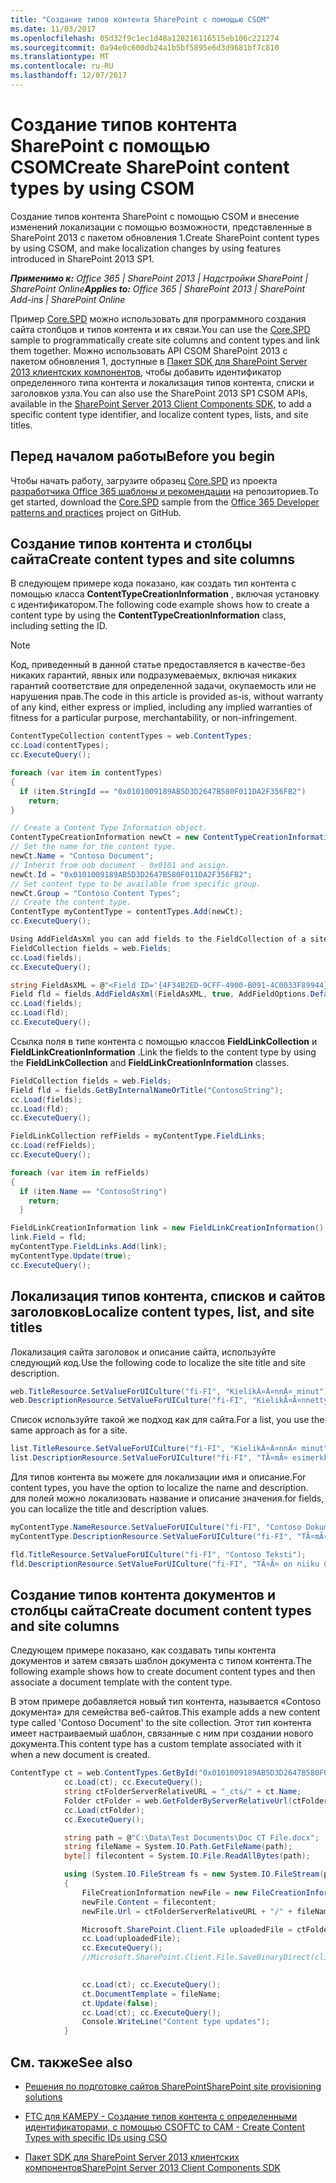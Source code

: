 ```yaml
---
title: "Создание типов контента SharePoint с помощью CSOM"
ms.date: 11/03/2017
ms.openlocfilehash: 05d32f9c1ec1d48a128216116515eb106c221274
ms.sourcegitcommit: 0a94e0c600db24a1b5bf5895e6d3d9681bf7c810
ms.translationtype: MT
ms.contentlocale: ru-RU
ms.lasthandoff: 12/07/2017
---
```

# <a name="create-sharepoint-content-types-by-using-csom"></a><span data-ttu-id="c2e09-102">Создание типов контента SharePoint с помощью CSOM</span><span class="sxs-lookup"><span data-stu-id="c2e09-102">Create SharePoint content types by using CSOM</span></span>

<span data-ttu-id="c2e09-103">Создание типов контента SharePoint с помощью CSOM и внесение изменений локализации с помощью возможности, представленные в SharePoint 2013 с пакетом обновления 1.</span><span class="sxs-lookup"><span data-stu-id="c2e09-103">Create SharePoint content types by using CSOM, and make localization changes by using features introduced in SharePoint 2013 SP1.</span></span>

<span data-ttu-id="c2e09-104">_**Применимо к:** Office 365 | SharePoint 2013 | Надстройки SharePoint | SharePoint Online_</span><span class="sxs-lookup"><span data-stu-id="c2e09-104">_**Applies to:** Office 365 | SharePoint 2013 | SharePoint Add-ins | SharePoint Online_</span></span>

<span data-ttu-id="c2e09-105">Пример [Core.SPD](https://github.com/SharePoint/PnP/tree/dev/Samples/Core.SPD) можно использовать для программного создания сайта столбцов и типов контента и их связи.</span><span class="sxs-lookup"><span data-stu-id="c2e09-105">You can use the [Core.SPD](https://github.com/SharePoint/PnP/tree/dev/Samples/Core.SPD) sample to programmatically create site columns and content types and link them together.</span></span> <span data-ttu-id="c2e09-106">Можно использовать API CSOM SharePoint 2013 с пакетом обновления 1, доступные в [Пакет SDK для SharePoint Server 2013 клиентских компонентов](http://www.microsoft.com/en-us/download/details.aspx?id=35585), чтобы добавить идентификатор определенного типа контента и локализация типов контента, списки и заголовков узла.</span><span class="sxs-lookup"><span data-stu-id="c2e09-106">You can also use the SharePoint 2013 SP1 CSOM APIs, available in the [SharePoint Server 2013 Client Components SDK](http://www.microsoft.com/en-us/download/details.aspx?id=35585), to add a specific content type identifier, and localize content types, lists, and site titles.</span></span> 

## <a name="before-you-begin"></a><span data-ttu-id="c2e09-107">Перед началом работы</span><span class="sxs-lookup"><span data-stu-id="c2e09-107">Before you begin</span></span>

<span data-ttu-id="c2e09-108">Чтобы начать работу, загрузите образец [Core.SPD](https://github.com/SharePoint/PnP/tree/dev/Samples/Core.SPD) из проекта [разработчика Office 365 шаблоны и рекомендации](https://github.com/SharePoint/PnP/tree/dev) на репозиториев.</span><span class="sxs-lookup"><span data-stu-id="c2e09-108">To get started, download the [Core.SPD](https://github.com/SharePoint/PnP/tree/dev/Samples/Core.SPD) sample from the [Office 365 Developer patterns and practices](https://github.com/SharePoint/PnP/tree/dev) project on GitHub.</span></span>

## <a name="create-content-types-and-site-columns"></a><span data-ttu-id="c2e09-109">Создание типов контента и столбцы сайта</span><span class="sxs-lookup"><span data-stu-id="c2e09-109">Create content types and site columns</span></span>

<span data-ttu-id="c2e09-110">В следующем примере кода показано, как создать тип контента с помощью класса **ContentTypeCreationInformation** , включая установку с идентификатором.</span><span class="sxs-lookup"><span data-stu-id="c2e09-110">The following code example shows how to create a content type by using the  **ContentTypeCreationInformation** class, including setting the ID.</span></span>

> [!NOTE] 
> <span data-ttu-id="c2e09-111">Код, приведенный в данной статье предоставляется в качестве-без никаких гарантий, явных или подразумеваемых, включая никаких гарантий соответствие для определенной задачи, окупаемость или не нарушения прав.</span><span class="sxs-lookup"><span data-stu-id="c2e09-111">The code in this article is provided as-is, without warranty of any kind, either express or implied, including any implied warranties of fitness for a particular purpose, merchantability, or non-infringement.</span></span>

```C#
ContentTypeCollection contentTypes = web.ContentTypes;
cc.Load(contentTypes);
cc.ExecuteQuery();

foreach (var item in contentTypes)
{
  if (item.StringId == "0x0101009189AB5D3D2647B580F011DA2F356FB2")
    return;
}

// Create a Content Type Information object.
ContentTypeCreationInformation newCt = new ContentTypeCreationInformation();
// Set the name for the content type.
newCt.Name = "Contoso Document";
// Inherit from oob document - 0x0101 and assign. 
newCt.Id = "0x0101009189AB5D3D2647B580F011DA2F356FB2";
// Set content type to be available from specific group.
newCt.Group = "Contoso Content Types";
// Create the content type.
ContentType myContentType = contentTypes.Add(newCt);
cc.ExecuteQuery();

Using AddFieldAsXml you can add fields to the FieldCollection of a site collection:
FieldCollection fields = web.Fields;
cc.Load(fields);
cc.ExecuteQuery();

string FieldAsXML = @"<Field ID='{4F34B2ED-9CFF-4900-B091-4C0033F89944}' Name='ContosoString' DisplayName='Contoso String' Type='Text' Hidden='False' Group='Contoso Site Columns' Description='Contoso Text Field' />";
Field fld = fields.AddFieldAsXml(FieldAsXML, true, AddFieldOptions.DefaultValue);
cc.Load(fields);
cc.Load(fld);
cc.ExecuteQuery();

```

<span data-ttu-id="c2e09-112">Ссылка поля в типе контента с помощью классов **FieldLinkCollection** и **FieldLinkCreationInformation** .</span><span class="sxs-lookup"><span data-stu-id="c2e09-112">Link the fields to the content type by using the  **FieldLinkCollection** and **FieldLinkCreationInformation** classes.</span></span>

```C#
FieldCollection fields = web.Fields;
Field fld = fields.GetByInternalNameOrTitle("ContosoString");
cc.Load(fields);
cc.Load(fld);
cc.ExecuteQuery();

FieldLinkCollection refFields = myContentType.FieldLinks;
cc.Load(refFields);
cc.ExecuteQuery();

foreach (var item in refFields)
{
  if (item.Name == "ContosoString")
    return;
  }

FieldLinkCreationInformation link = new FieldLinkCreationInformation();
link.Field = fld;
myContentType.FieldLinks.Add(link);
myContentType.Update(true);
cc.ExecuteQuery();

```

## <a name="localize-content-types-list-and-site-titles"></a><span data-ttu-id="c2e09-113">Локализация типов контента, списков и сайтов заголовков</span><span class="sxs-lookup"><span data-stu-id="c2e09-113">Localize content types, list, and site titles</span></span>

<span data-ttu-id="c2e09-114">Локализация сайта заголовок и описание сайта, используйте следующий код.</span><span class="sxs-lookup"><span data-stu-id="c2e09-114">Use the following code to localize the site title and site description.</span></span>

```C#
web.TitleResource.SetValueForUICulture("fi-FI", "KielikÃ¤Ã¤nnÃ¤ minut");
web.DescriptionResource.SetValueForUICulture("fi-FI", "KielikÃ¤Ã¤nnetty saitti");

```

<span data-ttu-id="c2e09-115">Список используйте такой же подход как для сайта.</span><span class="sxs-lookup"><span data-stu-id="c2e09-115">For a list, you use the same approach as for a site.</span></span>

```C#
list.TitleResource.SetValueForUICulture("fi-FI", "KielikÃ¤Ã¤nnÃ¤ minut");
list.DescriptionResource.SetValueForUICulture("fi-FI", "TÃ¤mÃ¤ esimerkki nÃ¤yttÃ¤Ã¤ miten voit kielikÃ¤Ã¤ntÃ¤Ã¤ listoja.");

```

<span data-ttu-id="c2e09-116">Для типов контента вы можете для локализации имя и описание.</span><span class="sxs-lookup"><span data-stu-id="c2e09-116">For content types, you have the option to localize the name and description.</span></span> <span data-ttu-id="c2e09-117">для полей можно локализовать название и описание значения.</span><span class="sxs-lookup"><span data-stu-id="c2e09-117">for fields, you can localize the title and description values.</span></span>

```C#
myContentType.NameResource.SetValueForUICulture("fi-FI", "Contoso Dokumentti");
myContentType.DescriptionResource.SetValueForUICulture("fi-FI", "TÃ¤mÃ¤ on geneerinen Contoso dokumentti.");

fld.TitleResource.SetValueForUICulture("fi-FI", "Contoso Teksti");
fld.DescriptionResource.SetValueForUICulture("fi-FI", "TÃ¤Ã¤ on niiku Contoso metadatalle.");

```

## <a name="create-document-content-types-and-site-columns"></a><span data-ttu-id="c2e09-118">Создание типов контента документов и столбцы сайта</span><span class="sxs-lookup"><span data-stu-id="c2e09-118">Create document content types and site columns</span></span>

<span data-ttu-id="c2e09-119">Следующем примере показано, как создавать типы контента документов и затем связать шаблон документа с типом контента.</span><span class="sxs-lookup"><span data-stu-id="c2e09-119">The following example shows how to create document content types and then associate a document template with the content type.</span></span> 

<span data-ttu-id="c2e09-120">В этом примере добавляется новый тип контента, называется «Contoso документа» для семейства веб-сайтов.</span><span class="sxs-lookup"><span data-stu-id="c2e09-120">This example adds a new content type called 'Contoso Document' to the site collection.</span></span> <span data-ttu-id="c2e09-121">Этот тип контента имеет настраиваемый шаблон, связанные с ним при создании нового документа.</span><span class="sxs-lookup"><span data-stu-id="c2e09-121">This content type has a custom template associated with it when a new document is created.</span></span>

```C#
ContentType ct = web.ContentTypes.GetById("0x0101009189AB5D3D2647B580F011DA2F356FB2");
            cc.Load(ct); cc.ExecuteQuery();
            string ctFolderServerRelativeURL = "_cts/" + ct.Name;
            Folder ctFolder = web.GetFolderByServerRelativeUrl(ctFolderServerRelativeURL);
            cc.Load(ctFolder);
            cc.ExecuteQuery();

            string path = @"C:\Data\Test Documents\Doc CT File.docx";
            string fileName = System.IO.Path.GetFileName(path);
            byte[] filecontent = System.IO.File.ReadAllBytes(path);

            using (System.IO.FileStream fs = new System.IO.FileStream(path, System.IO.FileMode.Open))
            {
                FileCreationInformation newFile = new FileCreationInformation();
                newFile.Content = filecontent;
                newFile.Url = ctFolderServerRelativeURL + "/" + fileName;

                Microsoft.SharePoint.Client.File uploadedFile = ctFolder.Files.Add(newFile);
                cc.Load(uploadedFile);
                cc.ExecuteQuery();
                //Microsoft.SharePoint.Client.File.SaveBinaryDirect(clientContext, ctFolderServerRelativeURL + "/" + fileName, fs, true);

                
                cc.Load(ct); cc.ExecuteQuery();
                ct.DocumentTemplate = fileName;
                ct.Update(false);
                cc.Load(ct); cc.ExecuteQuery();
                Console.WriteLine("Content type updates");
            }

```

## <a name="see-also"></a><span data-ttu-id="c2e09-122">См. также</span><span class="sxs-lookup"><span data-stu-id="c2e09-122">See also</span></span>
<span data-ttu-id="c2e09-123"><a name="bk_addresources"> </a></span><span class="sxs-lookup"><span data-stu-id="c2e09-123"></span></span>

- [<span data-ttu-id="c2e09-124">Решения по подготовке сайтов SharePoint</span><span class="sxs-lookup"><span data-stu-id="c2e09-124">SharePoint site provisioning solutions</span></span>](sharepoint-site-provisioning-solutions.md)
    
- [<span data-ttu-id="c2e09-125">FTC для КАМЕРУ - Создание типов контента с определенными идентификаторами, с помощью CSO</span><span class="sxs-lookup"><span data-stu-id="c2e09-125">FTC to CAM - Create Content Types with specific IDs using CSO</span></span>](http://blogs.msdn.com/b/vesku/archive/2014/02/28/ftc-to-cam-create-content-types-with-specific-ids-using-csom.aspx)
    
- [<span data-ttu-id="c2e09-126">Пакет SDK для SharePoint Server 2013 клиентских компонентов</span><span class="sxs-lookup"><span data-stu-id="c2e09-126">SharePoint Server 2013 Client Components SDK</span></span>](http://www.microsoft.com/en-us/download/details.aspx?id=35585)
